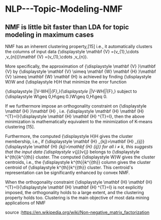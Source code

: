 # NLP---Topic-Modeling-NMF

## NMF is little bit faster than LDA for topic modeling in maximum cases

NMF has an inherent clustering property,[15] i.e., it automatically clusters the columns of input data {\displaystyle \mathbf {V} =(v_{1},\cdots ,v_{n})}\mathbf {V} =(v_{1},\cdots ,v_{n}).

More specifically, the approximation of {\displaystyle \mathbf {V} }\mathbf {V}  by {\displaystyle \mathbf {V} \simeq \mathbf {W} \mathbf {H} }\mathbf {V} \simeq \mathbf {W} \mathbf {H}  is achieved by finding {\displaystyle W}W and {\displaystyle H}H that minimize the error function

{\displaystyle ||V-WH||_{F},}{\displaystyle ||V-WH||_{F},} subject to {\displaystyle W\geq 0,H\geq 0.}W\geq 0,H\geq 0.

If we furthermore impose an orthogonality constraint on {\displaystyle \mathbf {H} }\mathbf {H} , i.e. {\displaystyle \mathbf {H} \mathbf {H} ^{T}=I}{\displaystyle \mathbf {H} \mathbf {H} ^{T}=I}, then the above minimization is mathematically equivalent to the minimization of K-means clustering [15].

Furthermore, the computed {\displaystyle H}H gives the cluster membership, i.e., if {\displaystyle \mathbf {H} _{kj}>\mathbf {H} _{ij}}{\displaystyle \mathbf {H} _{kj}>\mathbf {H} _{ij}} for all i ≠ k, this suggests that the input data {\displaystyle v_{j}}v_{j} belongs to {\displaystyle k^{th}}k^{{th}} cluster. The computed {\displaystyle W}W gives the cluster centroids, i.e., the {\displaystyle k^{th}}k^{{th}} column gives the cluster centroid of {\displaystyle k^{th}}k^{{th}} cluster. This centroid's representation can be significantly enhanced by convex NMF.

When the orthogonality constraint {\displaystyle \mathbf {H} \mathbf {H} ^{T}=I}{\displaystyle \mathbf {H} \mathbf {H} ^{T}=I} is not explicitly imposed, the orthogonality holds to a large extent, and the clustering property holds too. Clustering is the main objective of most data mining applications of NMF

source :https://en.wikipedia.org/wiki/Non-negative_matrix_factorization
